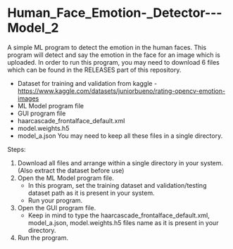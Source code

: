 # Human_Face_Emotion-_Detector---Model_2
A simple ML program to detect the emotion in the human faces. This program will detect and say the emotion in the face for an image which is uploaded. In order to run this program, you may need to download 6 files which can be found in the RELEASES part of this repository.
- Dataset for training and validation from kaggle - https://www.kaggle.com/datasets/juniorbueno/rating-opencv-emotion-images
- ML Model program file
- GUI program file
- haarcascade_frontalface_default.xml
- model.weights.h5
- model_a.json
You may need to keep all these files in a single directory.

Steps:
1. Download all files and arrange within a single directory in your system. (Also extract the dataset before use)
2. Open the ML Model program file.
   - In this program, set the training dataset and validation/testing dataset path as it is present in your system.
   - Run your program.
3. Open the GUI program file.
   - Keep in mind to type the haarcascade_frontalface_default.xml, model_a.json, model.weights.h5 files name as it is present in your directory.
4. Run the program.
